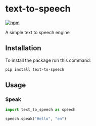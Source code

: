 # text-to-speech

[![npm](https://img.shields.io/pypi/v/text-to-speech.svg)](https://pypi.org/project/text-to-speech/)

A simple text to speech engine

## Installation
To install the package run this command:

```bash
pip install text-to-speech
```

## Usage

### Speak

```python
import text_to_speech as speech

speech.speak("Hello", "en")
```